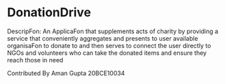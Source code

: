 # DonationDrive
DescripFon: An ApplicaFon that supplements acts of charity by providing a service that conveniently aggregates and presents to user available organisaFon to donate to and then serves to connect the user directly to NGOs and volunteers who can take the donated items and ensure they reach those in need


Contributed By Aman Gupta 20BCE10034
